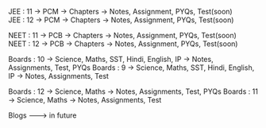 JEE : 11 -> PCM -> Chapters -> Notes, Assignment, PYQs, Test(soon)    
JEE : 12 -> PCM -> Chapters -> Notes, Assignment, PYQs, Test(soon)    

NEET : 11 -> PCB -> Chapters -> Notes, Assignment, PYQs, Test(soon)    
NEET : 12 -> PCB -> Chapters -> Notes, Assignment, PYQs, Test(soon)    

Boards : 10 -> Science, Maths, SST, Hindi, English, IP -> Notes, Assignments, Test, PYQs
Boards : 9 -> Science, Maths, SST, Hindi, English, IP -> Notes, Assignments, Test

Boards : 12 -> Science, Maths -> Notes, Assignments, Test, PYQs
Boards : 11 -> Science, Maths -> Notes, Assignments, Test

Blogs ---> in future